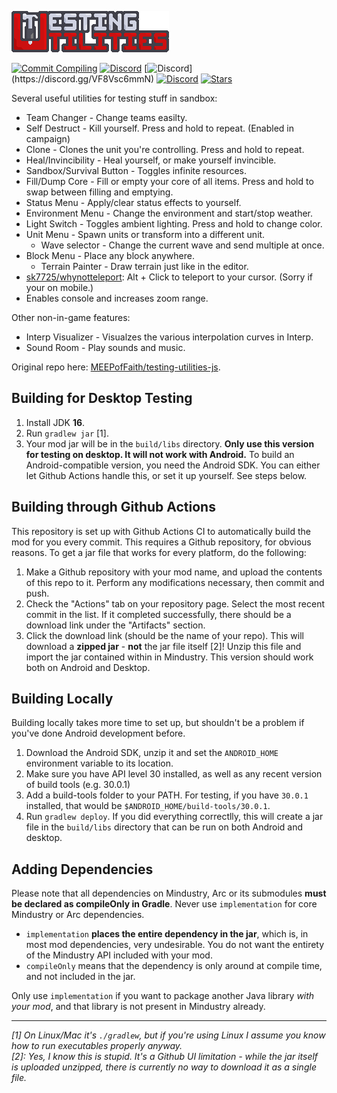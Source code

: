 ![Logo](assets/sprites/settings-banner.png)

[![Commit Compiling](https://github.com/MEEPofFaith/testing-utilities-java/workflows/Commit%20Testing/badge.svg)](https://github.com/MEEPofFaith/testing-utilities-java/actions/workflows/commitTest.yml)
[![Discord](https://img.shields.io/discord/704355237246402721.svg?logo=discord&logoColor=white&logoWidth=20&labelColor=ffd37f&label=Mindustry)](https://discord.com/invite/mindustry)
[![Discord](https://img.shields.io/discord/704355237246402721.svg?logo=discord&logoColor=white&logoWidth=20&labelColor=181818&label=de_)](https://discord.gg/VF8Vsc6mmN)
[![Discord](https://img.shields.io/discord/704355237246402721.svg?logo=discord&logoColor=white&logoWidth=20&labelColor=8a1a1a&label=Avant)](https://discord.gg/V6ygvgGVqE)
[![Stars](https://img.shields.io/github/stars/MEEPofFaith/testing-utilities-java?label=Star%20the%20mod%20here%21&style=social)]()

Several useful utilities for testing stuff in sandbox:

- Team Changer - Change teams easilty.
- Self Destruct - Kill yourself. Press and hold to repeat. (Enabled in campaign)
- Clone - Clones the unit you're controlling. Press and hold to repeat.
- Heal/Invincibility - Heal yourself, or make yourself invincible.
- Sandbox/Survival Button - Toggles infinite resources.
- Fill/Dump Core - Fill or empty your core of all items. Press and hold to swap between filling and emptying.
- Status Menu - Apply/clear status effects to yourself.
- Environment Menu - Change the environment and start/stop weather.
- Light Switch - Toggles ambient lighting. Press and hold to change color.
- Unit Menu - Spawn units or transform into a different unit.
  - Wave selector - Change the current wave and send multiple at once.
- Block Menu - Place any block anywhere.
  - Terrain Painter - Draw terrain just like in the editor.
- [sk7725/whynotteleport](https://github.com/sk7725/WhyNotTeleport): Alt + Click to teleport to your cursor. (Sorry if your on mobile.)
- Enables console and increases zoom range.

Other non-in-game features:

- Interp Visualizer - Visualzes the various interpolation curves in Interp.
- Sound Room - Play sounds and music.

Original repo here: [MEEPofFaith/testing-utilities-js](https://github.com/MEEPofFaith/testing-utilities-js).

## Building for Desktop Testing

1. Install JDK **16**.
2. Run `gradlew jar` [1].
3. Your mod jar will be in the `build/libs` directory. **Only use this version for testing on desktop. It will not work with Android.**
To build an Android-compatible version, you need the Android SDK. You can either let Github Actions handle this, or set it up yourself. See steps below.

## Building through Github Actions

This repository is set up with Github Actions CI to automatically build the mod for you every commit. This requires a Github repository, for obvious reasons.
To get a jar file that works for every platform, do the following:
1. Make a Github repository with your mod name, and upload the contents of this repo to it. Perform any modifications necessary, then commit and push. 
2. Check the "Actions" tab on your repository page. Select the most recent commit in the list. If it completed successfully, there should be a download link under the "Artifacts" section. 
3. Click the download link (should be the name of your repo). This will download a **zipped jar** - **not** the jar file itself [2]! Unzip this file and import the jar contained within in Mindustry. This version should work both on Android and Desktop.

## Building Locally

Building locally takes more time to set up, but shouldn't be a problem if you've done Android development before.
1. Download the Android SDK, unzip it and set the `ANDROID_HOME` environment variable to its location.
2. Make sure you have API level 30 installed, as well as any recent version of build tools (e.g. 30.0.1)
3. Add a build-tools folder to your PATH. For testing, if you have `30.0.1` installed, that would be `$ANDROID_HOME/build-tools/30.0.1`.
4. Run `gradlew deploy`. If you did everything correctlly, this will create a jar file in the `build/libs` directory that can be run on both Android and desktop. 

## Adding Dependencies

Please note that all dependencies on Mindustry, Arc or its submodules **must be declared as compileOnly in Gradle**. Never use `implementation` for core Mindustry or Arc dependencies. 

- `implementation` **places the entire dependency in the jar**, which is, in most mod dependencies, very undesirable. You do not want the entirety of the Mindustry API included with your mod.
- `compileOnly` means that the dependency is only around at compile time, and not included in the jar.

Only use `implementation` if you want to package another Java library *with your mod*, and that library is not present in Mindustry already.

--- 

*[1]* *On Linux/Mac it's `./gradlew`, but if you're using Linux I assume you know how to run executables properly anyway.*  
*[2]: Yes, I know this is stupid. It's a Github UI limitation - while the jar itself is uploaded unzipped, there is currently no way to download it as a single file.*

